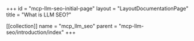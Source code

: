 +++
id = "mcp-llm-seo-initial-page"
layout = "LayoutDocumentationPage"
title = "What is LLM SEO?"

[[collection]]
name = "mcp_llm_seo"
parent = "mcp-llm-seo/introduction/index"
+++
